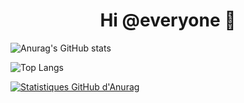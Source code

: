 <h1 align="center">Hi @everyone 👋</h1>

![Anurag's GitHub stats](https://github-readme-stats.vercel.app/api?username=Natixe&count_private=true&theme=radical)

![Top Langs](https://github-readme-stats.vercel.app/api/top-langs/?username=Natixe&langs_count=8&count_private=true&theme=radical)

[![Statistiques GitHub d'Anurag](https://github-readme-stats.vercel.app/api?username=Natixe)](https://github.com/anuraghazra/github-readme-stats)

